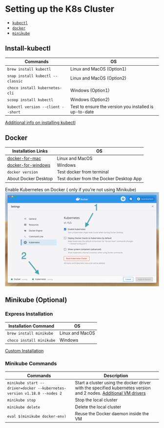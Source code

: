 # Setting up the K8s Cluster

- [`kubectl`](#Install-kubectl)
- [`docker`](#Docker)
- [`minikube`](#Minikube)

## Install-kubectl

| Commands                           | OS                                                     |
| ---------------------------------- | ------------------------------------------------------ |
| `brew install kubectl`             | Linux and MacOS (Option1)                              |
| `snap install kubectl --classic`   | Linux and MacOS (Option2)                              |
| `choco install kubernetes-cli`     | Windows (Option1)                                      |
| `scoop install kubectl`            | Windows (Option2)                                      |
| `kubectl version --client --short` | Test to ensure the version you installed is up-to-date |

[Additional info on installing kubectl](https://kubernetes.io/docs/tasks/tools/install-kubectl/)

## Docker

| Installation Links                                                        | OS                                      |
| ------------------------------------------------------------------------- | --------------------------------------- |
| [docker-for-mac](https://docs.docker.com/docker-for-mac/install/)         | Linux and MacOS                         |
| [docker-for-windows](https://docs.docker.com/docker-for-windows/install/) | Windows                                 |
| `docker version`                                                          | Test docker from terminal               |
| About Docker Desktop                                                      | Test docker from the Docker Desktop App |

Enable Kubernetes on Docker ( only if you're not using Minikube)
![Drag Racing](enable_k8s_on_docker.png)

## Minikube (Optional)

### Express Installation

| Installation Command     | OS              |
| ------------------------ | --------------- |
| `brew install minikube`  | Linux and MacOS |
| `choco install minikube` | Windows         |

[Custom Installation](https://kubernetes.io/docs/tasks/tools/install-minikube/)

### Minikube Commands

| Commands                                                                | Description                                                                                                                                                                                                  |
| ----------------------------------------------------------------------- | ------------------------------------------------------------------------------------------------------------------------------------------------------------------------------------------------------------ |
| `minikube start --driver=docker --kubernetes-version v1.18.0 --nodes 2` | Start a cluster using the docker driver with the specified kubernetes version and 2 nodes. [Additional VM drivers](https://kubernetes.io/docs/setup/learning-environment/minikube/#specifying-the-vm-driver) |
| `minikube stop`                                                         | Stop the local cluster                                                                                                                                                                                       |
| `minikube delete`                                                       | Delete the local cluster                                                                                                                                                                                     |
| `eval $(minikube docker-env)`                                           | Reuse the Docker daemon inside the VM                                                                                                                                                                        |
